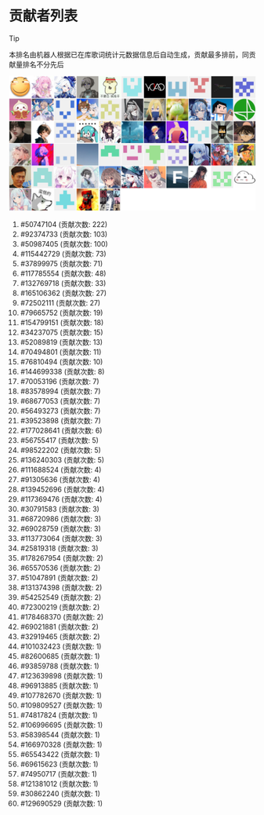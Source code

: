 # 贡献者列表

> [!TIP]
> 本排名由机器人根据已在库歌词统计元数据信息后自动生成，贡献最多排前，同贡献量排名不分先后

![贡献者头像画廊](./CONTRIBUTORS.svg)

1. #50747104 (贡献次数: 222)
2. #92374733 (贡献次数: 103)
3. #50987405 (贡献次数: 100)
4. #115442729 (贡献次数: 73)
5. #37899975 (贡献次数: 71)
6. #117785554 (贡献次数: 48)
7. #132769718 (贡献次数: 33)
8. #165106362 (贡献次数: 27)
9. #72502111 (贡献次数: 27)
10. #79665752 (贡献次数: 19)
11. #154799151 (贡献次数: 18)
12. #34237075 (贡献次数: 15)
13. #52089819 (贡献次数: 13)
14. #70494801 (贡献次数: 11)
15. #76810494 (贡献次数: 10)
16. #144699338 (贡献次数: 8)
17. #70053196 (贡献次数: 7)
18. #83578994 (贡献次数: 7)
19. #68677053 (贡献次数: 7)
20. #56493273 (贡献次数: 7)
21. #39523898 (贡献次数: 7)
22. #177028641 (贡献次数: 6)
23. #56755417 (贡献次数: 5)
24. #98522202 (贡献次数: 5)
25. #136240303 (贡献次数: 5)
26. #111688524 (贡献次数: 4)
27. #91305636 (贡献次数: 4)
28. #139452696 (贡献次数: 4)
29. #117369476 (贡献次数: 4)
30. #30791583 (贡献次数: 3)
31. #68720986 (贡献次数: 3)
32. #69028759 (贡献次数: 3)
33. #113773064 (贡献次数: 3)
34. #25819318 (贡献次数: 3)
35. #178267954 (贡献次数: 2)
36. #65570536 (贡献次数: 2)
37. #51047891 (贡献次数: 2)
38. #131374398 (贡献次数: 2)
39. #54252549 (贡献次数: 2)
40. #72300219 (贡献次数: 2)
41. #178468370 (贡献次数: 2)
42. #69021881 (贡献次数: 2)
43. #32919465 (贡献次数: 2)
44. #101032423 (贡献次数: 1)
45. #82600685 (贡献次数: 1)
46. #93859788 (贡献次数: 1)
47. #123639898 (贡献次数: 1)
48. #96913885 (贡献次数: 1)
49. #107782670 (贡献次数: 1)
50. #109809527 (贡献次数: 1)
51. #74817824 (贡献次数: 1)
52. #106996695 (贡献次数: 1)
53. #58398544 (贡献次数: 1)
54. #166970328 (贡献次数: 1)
55. #65543422 (贡献次数: 1)
56. #69615623 (贡献次数: 1)
57. #74950717 (贡献次数: 1)
58. #121381012 (贡献次数: 1)
59. #30862240 (贡献次数: 1)
60. #129690529 (贡献次数: 1)
